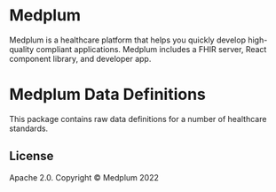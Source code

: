 # Medplum

Medplum is a healthcare platform that helps you quickly develop high-quality compliant applications. Medplum includes a FHIR server, React component library, and developer app.

# Medplum Data Definitions

This package contains raw data definitions for a number of healthcare standards.

## License

Apache 2.0. Copyright &copy; Medplum 2022
